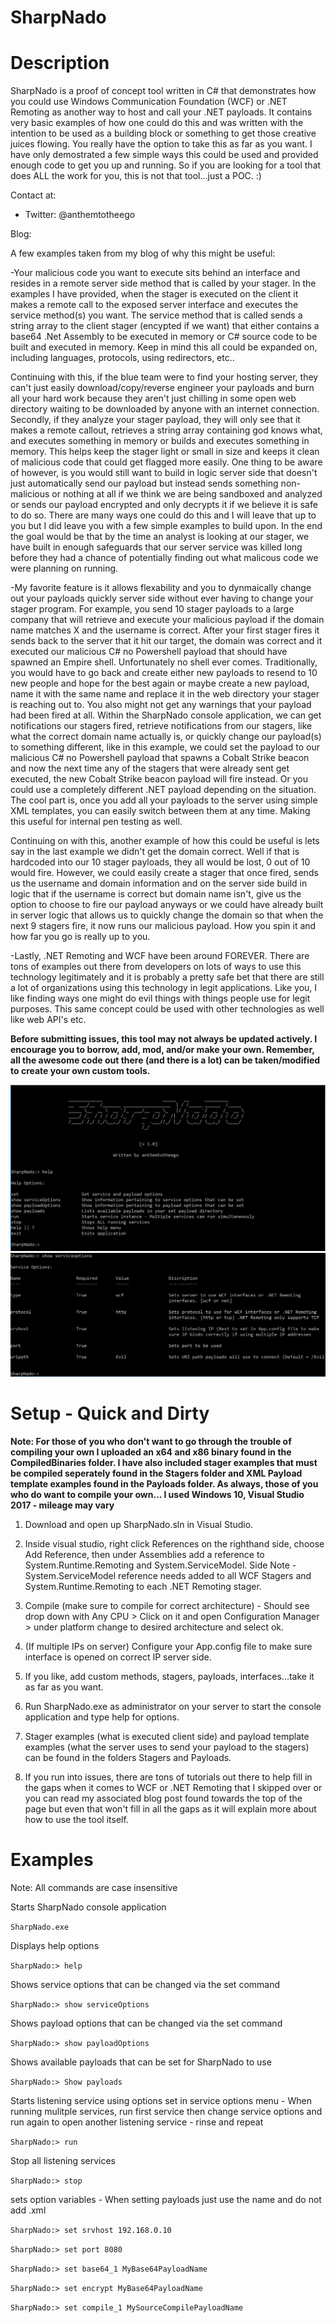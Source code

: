 # SharpNado

Description
============
SharpNado is a proof of concept tool written in C# that demonstrates how you could use Windows Communication Foundation (WCF) or .NET Remoting as another way to host and call your .NET payloads.  It contains very basic examples of how one could do this and was written with the intention to be used as a building block or something to get those creative juices flowing. You really have the option to take this as far as you want.  I have only demostrated a few simple ways this could be used and provided enough code to get you up and running. So if you are looking for a tool that does ALL the work for you, this is not that tool...just a POC. :)

Contact at:
- Twitter: @anthemtotheego

Blog:

A few examples taken from my blog of why this might be useful:

-Your malicious code you want to execute sits behind an interface and resides in a remote server side method that is called by your stager. In the examples I have provided, when the stager is executed on the client it makes a remote call to the exposed server interface and executes the service method(s) you want.  The service method that is called sends a string array to the client stager (encypted if we want) that either contains a base64 .Net Assembly to be executed in memory or C# source code to be built and executed in memory. Keep in mind this all could be expanded on, including languages, protocols, using redirectors, etc..  

Continuing with this, if the blue team were to find your hosting server, they can't just easily download/copy/reverse engineer your payloads and burn all your hard work because they aren't just chilling in some open web directory waiting to be downloaded by anyone with an internet connection. Secondly, if they analyze your stager payload, they will only see that it makes a remote callout, retrieves a string array containing god knows what, and executes something in memory or builds and executes something in memory.  This helps keep the stager light or small in size and keeps it clean of malicious code that could get flagged more easily. One thing to be aware of however, is you would still want to build in logic server side that doesn't just automatically send our payload but instead sends something non-malicious or nothing at all if we think we are being sandboxed and analyzed or sends our payload encrypted and only decrypts it if we believe it is safe to do so.  There are many ways one could do this and I will leave that up to you but I did leave you with a few simple examples to build upon. In the end the goal would be that by the time an analyst is looking at our stager, we have built in enough safeguards that our server service was killed long before they had a chance of potentially finding out what malicous code we were planning on running. 

-My favorite feature is it allows flexability and you to dynmaically change out your payloads quickly server side without ever having to change your stager program.  For example, you send 10 stager payloads to a large company that will retrieve and execute your malicious payload if the domain name matches X and the username is correct.  After your first stager fires it sends back to the server that it hit our target, the domain was correct and it executed our malicious C# no Powershell payload that should have spawned an Empire shell. Unfortunately no shell ever comes.  Traditionally, you would have to go back and create either new payloads to resend to 10 new people and hope for the best again or maybe create a new payload, name it with the same name and replace it in the web directory your stager is reaching out to. You also might not get any warnings that your payload had been fired at all.  Within the SharpNado console application, we can get notifications our stagers fired, retrieve notifications from our stagers, like what the correct domain name actually is, or quickly change our payload(s) to something different, like in this example, we could set the payload to our malicious C# no Powershell payload that spawns a Cobalt Strike beacon and now the next time any of the stagers that were already sent get executed, the new Cobalt Strike beacon payload will fire instead.  Or you could use a completely different .NET payload depending on the situation.  The cool part is, once you add all your payloads to the server using simple XML templates, you can easily switch between them at any time.  Making this useful for internal pen testing as well.

Continuing on with this, another example of how this could be useful is lets say in the last example we didn't get the domain correct.  Well if that is hardcoded into our 10 stager payloads, they all would be lost, 0 out of 10 would fire.  However, we could easily create a stager that once fired, sends us the username and domain information and on the server side build in logic that if the username is correct but domain name isn't, give us the option to choose to fire our payload anyways or we could have already built in server logic that allows us to quickly change the domain so that when the next 9 stagers fire, it now runs our malicious payload.  How you spin it and how far you go is really up to you.

-Lastly, .NET Remoting and WCF have been around FOREVER.  There are tons of examples out there from developers on lots of ways to use this technology legitimately and it is probably a pretty safe bet that there are still a lot of organizations using this technology in legit applications. Like you, I like finding ways one might do evil things with things people use for legit purposes.  This same concept could be used with other technologies as well like web API's etc.

**Before submitting issues, this tool may not always be updated actively. I encourage you to borrow, add, mod, and/or make your own.  Remember, all the awesome code out there (and there is a lot) can be taken/modified to create your own custom tools.**

![Alt text](/sharpnadoimg1.PNG?raw=true "SharpNado")
![Alt text](/sharpnadoimg2.PNG?raw=true "")

Setup - Quick and Dirty
==============================

**Note: For those of you who don't want to go through the trouble of compiling your own I uploaded an x64 and x86 binary found in the CompiledBinaries folder. I have also included stager examples that must be compiled seperately found in the Stagers folder and XML Payload template examples found in the Payloads folder.  As always, those of you who do want to compile your own... I used Windows 10, Visual Studio 2017 - mileage may vary**

1. Download and open up SharpNado.sln in Visual Studio.

2. Inside visual studio, right click References on the righthand side, choose Add Reference, then under Assemblies add a reference to      System.Runtime.Remoting and System.ServiceModel.  Side Note - System.ServiceModel reference needs added to all WCF Stagers and          System.Runtime.Remoting to each .NET Remoting stager. 

3. Compile (make sure to compile for correct architecture) - Should see drop down with Any CPU > Click on it and open                      Configuration Manager > under platform change to desired architecture and select ok.

4. (If multiple IPs on server) Configure your App.config file to make sure interface is opened on correct IP server side.

<?xml version="1.0" encoding="utf-8" ?>
<configuration>
    <startup> 
        <supportedRuntime version="v4.0" sku=".NETFramework,Version=v4.6.1" />
    </startup>
  <system.runtime.remoting>
    <application>
      <channels>
        <channel ref="put tcp or http here" port="put port here" bindTo="put your IP here" />
      </channels>
    </application>
  </system.runtime.remoting>
</configuration>

5. If you like, add custom methods, stagers, payloads, interfaces...take it as far as you want.

6. Run SharpNado.exe as administrator on your server to start the console application and type help for options.
  
7. Stager examples (what is executed client side) and payload template examples (what the server uses to send your payload to the          stagers) can be found in the folders Stagers and Payloads.

8. If you run into issues, there are tons of tutorials out there to help fill in the gaps when it comes to WCF or .NET Remoting that I      skipped over or you can read my associated blog post found towards the top of the page but even that won't fill in all the gaps as it    will explain more about how to use the tool itself.

Examples 
========

Note:  All commands are case insensitive

Starts SharpNado console application

```SharpNado.exe```

Displays help options

```SharpNado:> help ```

Shows service options that can be changed via the set command

```SharpNado:> show serviceOptions```

Shows payload options that can be changed via the set command

```SharpNado:> show payloadOptions```

Shows available payloads that can be set for SharpNado to use

```SharpNado:> Show payloads```

Starts listening service using options set in service options menu - When running mulitple services, run first service then change service options and run again to open another listening service - rinse and repeat

```SharpNado:> run```

Stop all listening services

```SharpNado:> stop```

sets option variables - When setting payloads just use the name and do not add .xml

```SharpNado:> set srvhost 192.168.0.10```

```SharpNado:> set port 8080```

```SharpNado:> set base64_1 MyBase64PayloadName```

```SharpNado:> set encrypt MyBase64PayloadName```

```SharpNado:> set compile_1 MySourceCompilePayloadName```
